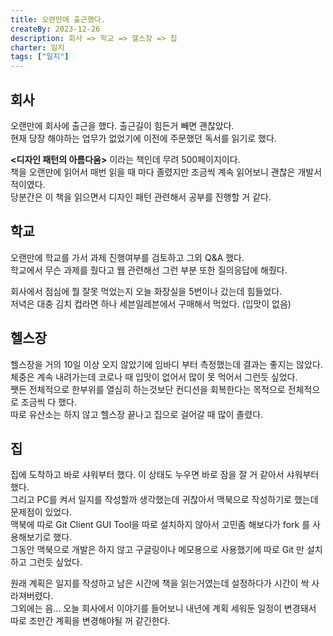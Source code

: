 ```yaml
---
title: 오랜만에 출근했다.
createBy: 2023-12-26
description: 회사 => 학교 => 헬스장 => 집
charter: 일지
tags: ["일지"]
---
```


## 회사 

오랜만에 회사에 출근을 했다. 출근길이 힘든거 빼면 괜찮았다.     
현재 당장 해야하는 업무가 없었기에 이전에 주문했던 독서를 읽기로 했다.      

**<디자인 패턴의 아름다움>** 이라는 책인데 무려 500페이지이다.      
책을 오랜만에 읽어서 매번 읽을 때 마다 졸렸지만 조금씩 계속 읽어보니 괜찮은 개발서적이였다.       
당분간은 이 책을 읽으면서 디자인 패턴 관련해서 공부를 진행할 거 같다.     

## 학교

오랜만에 학교를 가서 과제 진행여부를 검토하고 그외 Q&A 했다.      
학교에서 무슨 과제를 줬다고 웹 관련해선 그런 부분 또한 질의응답에 해줬다.   

회사에서 점심에 뭘 잘못 먹었는지 오늘 화장실을 5번이나 갔는데 힘들었다.     
저녁은 대충 김치 컵라면 하나 세븐일레븐에서 구매해서 먹었다. (입맛이 없음)

## 헬스장

헬스장을 거의 10일 이상 오지 않았기에 임바디 부터 측정했는데 결과는 좋지는 않았다.      
체중은 계속 내려가는데 코로나 때 입맛이 없어서 많이 못 먹어서 그런듯 싶었다.      
쨋든 전체적으로 한부위를 열심히 하는것보단 컨디션을 회복한다는 목적으로 전체적으로 조금씩 다 했다.        
따로 유산소는 하지 않고 헬스장 끝나고 집으로 걸어갈 때 많이 졸렸다.

## 집

집에 도착하고 바로 샤워부터 했다. 이 상태도 누우면 바로 잠을 잘 거 같아서 샤워부터 했다.       
그리고 PC를 켜서 일지를 작성할까 생각했는데 귀찮아서 맥북으로 작성하기로 했는데 문제점이 있었다.        
맥북에 따로 Git Client GUI Tool을 따로 설치하지 않아서 고민좀 해보다가 fork 를 사용해보기로 했다.        
그동안 맥북으로 개발은 하지 않고 구글링이나 메모용으로 사용했기에 따로 Git 만 설치하고 그런듯 싶었다.     

원래 계획은 일지를 작성하고 남은 시간에 책을 읽는거였는데 설정하다가 시간이 싹 사라져버렸다.      
그외에는 음... 오늘 회사에서 이야기를 들어보니 내년에 계획 세워둔 일정이 변경돼서 따로 조만간 계획을 변경해야될 꺼 같긴한다.
